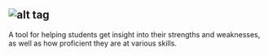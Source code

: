 ## ![alt tag](https://s29.postimg.org/orxyv0rgn/Logo_Makr.png)

A tool for helping students get insight into their strengths and weaknesses, as well as how proficient they are at various skills.

